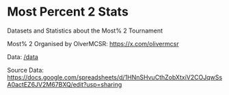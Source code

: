 # Most Percent 2 Stats

Datasets and Statistics about the Most% 2 Tournament

Most% 2 Organised by OlverMCSR: <https://x.com/olivermcsr>

Data: [/data](/data)

Source Data: <https://docs.google.com/spreadsheets/d/1HNnSHvuCthZobXtxiV2COJqwSsA0actEZ6JV2M67BXQ/edit?usp=sharing>
